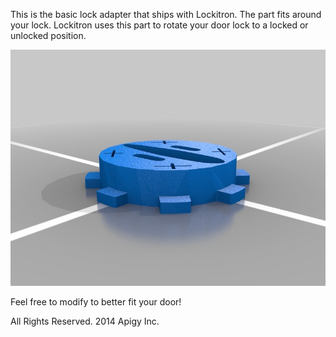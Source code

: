This is the basic lock adapter that ships with Lockitron. The part fits around your lock. Lockitron uses this part to rotate your door lock to a locked or unlocked position.

![Lockitron Insert](rubber_insert_display.jpg)

Feel free to modify to better fit your door!

All Rights Reserved. 2014 Apigy Inc.
